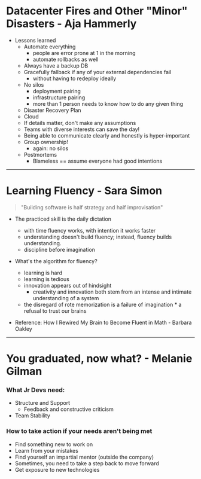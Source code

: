 # Datacenter Fires and Other "Minor" Disasters - Aja Hammerly
* Lessons learned
    * Automate everything
        * people are error prone at 1 in the morning
        * automate rollbacks as well
    * Always have a backup DB
    * Gracefully fallback if any of your external dependencies fail
        * without having to redeploy ideally
    * No silos
        * deployment pairing
        * infrastructure pairing
        * more than 1 person needs to know how to do any given thing
    * Disaster Recovery Plan
    * Cloud
    * If details matter, don't make any assumptions
    * Teams with diverse interests can save the day!
    * Being able to communicate clearly and honestly is hyper-important
    * Group ownership!
        * again: no silos
    * Postmortems
        * Blameless == assume everyone had good intentions

-------------------------------

# Learning Fluency - Sara Simon
> "Building software is half strategy and half improvisation"

* The practiced skill is the daily dictation
    * with time fluency works, with intention it works faster
    * understanding doesn't build fluency; instead, fluency builds understanding.
    * discipline before imagination

* What's the algorithm for fluency?
    * learning is hard
    * learning is tedious
    * innovation appears out of hindsight
        * creativity and innovation both stem from an intense and intimate understanding of a system
    * the disregard of rote memorization is a failure of imagination
            * a refusal to trust our brains

* Reference: How I Rewired My Brain to Become Fluent in Math - Barbara Oakley

---------------------------------

# You graduated, now what? - Melanie Gilman

### What Jr Devs need:
* Structure and Support
    * Feedback and constructive criticism
* Team Stability

### How to take action if your needs aren't being met
* Find something new to work on
* Learn from your mistakes
* Find yourself an impartial mentor (outside the company)
* Sometimes, you need to take a step back to move forward
* Get exposure to new technologies


